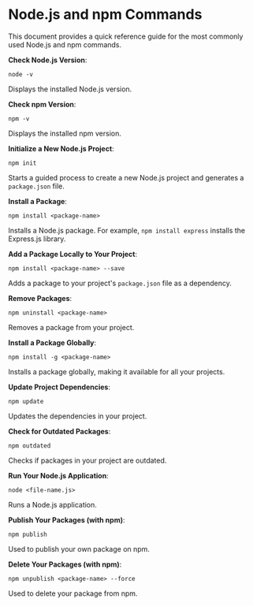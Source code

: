
# Node.js and npm Commands

This document provides a quick reference guide for the most commonly used Node.js and npm commands.

**Check Node.js Version**:
```shell
node -v
```
Displays the installed Node.js version.

**Check npm Version**:
```shell
npm -v
```
Displays the installed npm version.

**Initialize a New Node.js Project**:
```shell
npm init
```
Starts a guided process to create a new Node.js project and generates a `package.json` file.

**Install a Package**:
```shell
npm install <package-name>
```
Installs a Node.js package. For example, `npm install express` installs the Express.js library.

**Add a Package Locally to Your Project**:
```shell
npm install <package-name> --save
```
Adds a package to your project's `package.json` file as a dependency.

**Remove Packages**:
```shell
npm uninstall <package-name>
```
Removes a package from your project.

**Install a Package Globally**:
```shell
npm install -g <package-name>
```
Installs a package globally, making it available for all your projects.

**Update Project Dependencies**:
```shell
npm update
```
Updates the dependencies in your project.

**Check for Outdated Packages**:
```shell
npm outdated
```
Checks if packages in your project are outdated.

**Run Your Node.js Application**:
```shell
node <file-name.js>
```
Runs a Node.js application.

**Publish Your Packages (with npm)**:
```shell
npm publish
```
Used to publish your own package on npm.

**Delete Your Packages (with npm)**:
```shell
npm unpublish <package-name> --force
```
Used to delete your package from npm.

